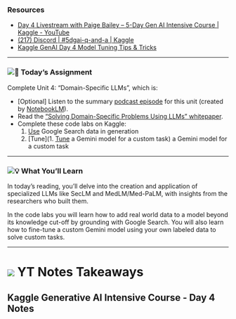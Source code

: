 ### Resources

* [Day 4 Livestream with Paige Bailey – 5-Day Gen AI Intensive Course | Kaggle - YouTube](https://www.youtube.com/watch?v=odvuLMJWUSU&list=PLqFaTIg4myu-b1PlxitQdY0UYIbys-2es&index=5)
* [(217) Discord | #5dgai-q-and-a | Kaggle](https://discord.com/channels/1101210829807956100/1303438695143178251)
* [Kaggle GenAI Day 4 Model Tuning Tips &amp; Tricks](https://www.youtube.com/watch?v=UJesWZyBEuo)

---

### **![🎒](https://fonts.gstatic.com/s/e/notoemoji/15.1/1f392/32.png) Today’s Assignment**

Complete Unit 4: “Domain-Specific LLMs”, which is:

* [Optional] Listen to the summary [podcast episode](https://www.youtube.com/watch?v=b1a4ZOQ8XdI) for this unit (created by [NotebookLM](https://notebooklm.google/)).
* Read the [“Solving Domain-Specific Problems Using LLMs” whitepaper](https://www.kaggle.com/whitepaper-solving-domains-specific-problems-using-llms).
* Complete these code labs on Kaggle:
  1. [Use](https://www.kaggle.com/code/markishere/day-4-google-search-grounding) Google Search data in generation
  2. [Tune](1. [Tune](https://notifications.googleapis.com/email/redirect?t=AFG8qyXG_3OkanvdPM7bgZumK1TGPPZKF5NeWpTY_Hw-1bspsCxkcHPhay9arGwvoFt0ops7aUYGtK73A7t404FH10CtpxgKXHEBkzGT6AgiIgkNZpW5NQPemIiYADH8D2ZdLLwApZwAYnxWGaffH3fQxro9J2iBkO1qbX1gfijuLT-db2x6QUQO69iT-MN_1_8gGc9ZPLcOIFXKMlawB20UV83E7-pIktItnRKG1Cra0CcokbCB3xK89jL0SDh6gsaJiUsa&r=eJwNyjEOwCAIAMAXIUun_oYoVaOAUYzp79ubr7iPdSOec0KjnDuHaILREqPQbHUVnoyJXrjgqcrgW6tmIIh7uQnIX_sHr-8aTg&s=ALHZ2r5jbNdBNI8iBHXC2GqsqvIC) a Gemini model for a custom task) a Gemini model for a custom task

---

### **![💡](https://fonts.gstatic.com/s/e/notoemoji/15.1/1f4a1/32.png) What You’ll Learn**

In today’s reading, you’ll delve into the creation and application of specialized LLMs like SecLM and MedLM/Med-PaLM, with insights from the researchers who built them.

In the code labs you will learn how to add real world data to a model beyond its knowledge cut-off by grounding with Google Search.  You will also learn how to fine-tune a custom Gemini model using your own labeled data to solve custom tasks.

---



# ![](https://cdn-0.emojis.wiki/uploads/2020/11/photo_2020-11-05_16-28-41.jpg) YT Notes Takeaways

## Kaggle Generative AI Intensive Course - Day 4 Notes
